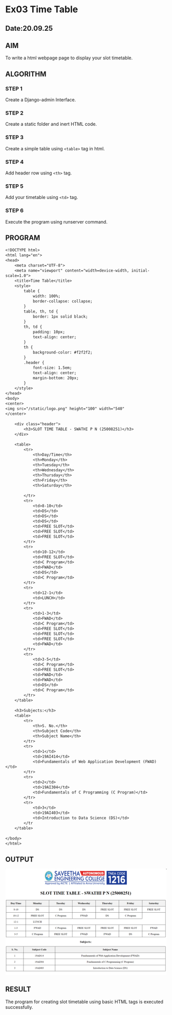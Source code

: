 # Ex03 Time Table
## Date:20.09.25

## AIM
To write a html webpage page to display your slot timetable.

## ALGORITHM
### STEP 1
Create a Django-admin Interface.

### STEP 2
Create a static folder and inert HTML code.

### STEP 3
Create a simple table using ```<table>``` tag in html.

### STEP 4
Add header row using ```<th>``` tag.

### STEP 5
Add your timetable using ```<td>``` tag.

### STEP 6
Execute the program using runserver command.

## PROGRAM
~~~
<!DOCTYPE html>
<html lang="en">
<head>
    <meta charset="UTF-8">
    <meta name="viewport" content="width=device-width, initial-scale=1.0">
    <title>Time Table</title>
    <style>
        table {
            width: 100%;
            border-collapse: collapse;
        }
        table, th, td {
            border: 1px solid black;
        }
        th, td {
            padding: 10px;
            text-align: center;
        }
        th {
            background-color: #f2f2f2;
        }
        .header {
            font-size: 1.5em;
            text-align: center;
            margin-bottom: 20px;
        }
    </style>
</head>
<body>
<center>
<img src="/static/logo.png" height="100" width="540"
</center>

    <div class="header">
        <h3>SLOT TIME TABLE - SWATHI P N (25008251)</h3>
    </div>

    <table>
        <tr>
            <th>Day/Time</th>
            <th>Monday</th>
            <th>Tuesday</th>
            <th>Wednesday</th>
            <th>Thursday</th>
            <th>Friday</th>
            <th>Saturday</th>

        </tr>
        <tr>
            <td>8-10</td>
            <td>DS</td>
            <td>DS</td>
            <td>DS</td>
            <td>FREE SLOT</td>
            <td>FREE SLOT</td>
            <td>FREE SLOT</td>
        </tr>
        <tr>
            <td>10-12</td>
            <td>FREE SLOT</td>
            <td>C Program</td>
            <td>FWAD</td>
            <td>DS</td>
            <td>C Program</td>
        </tr>
        <tr>
            <td>12-1</td>
            <td>LUNCH</td>
        </tr>
        <tr>
            <td>1-3</td>
            <td>FWAD</td>
            <td>C Program</td>
            <td>FREE SLOT</td>
            <td>FREE SLOT</td>
            <td>FREE SLOT</td>
            <td>FWAD</td>
        </tr>
        <tr>
            <td>3-5</td>
            <td>C Program</td>
            <td>FREE SLOT</td>
            <td>FWAD</td>
            <td>FWAD</td>
            <td>DS</td>
            <td>C Program</td>
        </tr>
    </table>

    <h3>Subjects:</h3>
    <table>
        <tr>
            <th>S. No.</th>
            <th>Subject Code</th>
            <th>Subject Name</th>
        </tr>
        <tr>
            <td>1</td>
            <td>19AI414</td>
            <td>Fundamentals of Web Application Development (FWAD)</td>
        </tr>
        <tr>
            <td>2</td>
            <td>19AI304</td>
            <td>Fundamentals of C Programming (C Program)</td>
        </tr>
        <tr>
            <td>3</td>
            <td>19AI403</td>
            <td>Introduction to Data Science (DS)</td>
        </tr
    </table>

</body>
</html>
~~~


## OUTPUT
![alt text](<Screenshot 2025-09-20 085110.png>)


## RESULT
The program for creating slot timetable using basic HTML tags is executed successfully.
